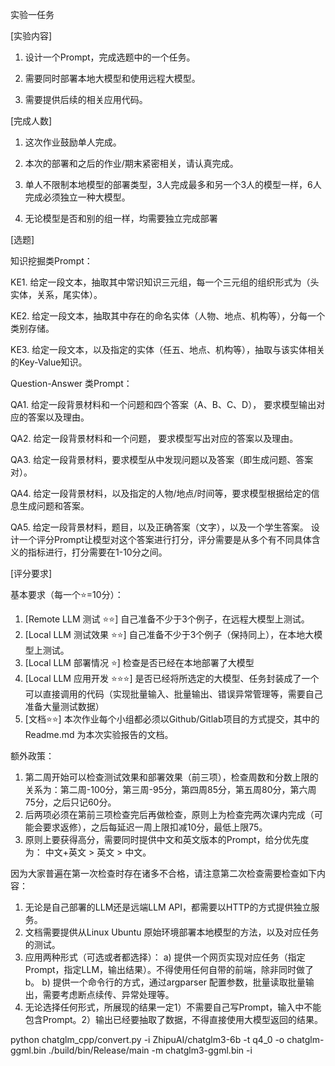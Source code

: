 实验一任务

[实验内容]

1. 设计一个Prompt，完成选题中的一个任务。

2. 需要同时部署本地大模型和使用远程大模型。

3. 需要提供后续的相关应用代码。


[完成人数]
1. 这次作业鼓励单人完成。

2. 本次的部署和之后的作业/期末紧密相关，请认真完成。

3. 单人不限制本地模型的部署类型，3人完成最多和另一个3人的模型一样，6人完成必须独立一种大模型。

4. 无论模型是否和别的组一样，均需要独立完成部署

[选题]

知识挖掘类Prompt：

KE1. 给定一段文本，抽取其中常识知识三元组，每一个三元组的组织形式为（头实体，关系，尾实体）。

KE2. 给定一段文本，抽取其中存在的命名实体（人物、地点、机构等），分每一个类别存储。

KE3. 给定一段文本，以及指定的实体（任五、地点、机构等），抽取与该实体相关的Key-Value知识。


Question-Answer 类Prompt：

QA1. 给定一段背景材料和一个问题和四个答案（A、B、C、D）， 要求模型输出对应的答案以及理由。

QA2. 给定一段背景材料和一个问题， 要求模型写出对应的答案以及理由。

QA3. 给定一段背景材料，要求模型从中发现问题以及答案（即生成问题、答案对）。 

QA4. 给定一段背景材料，以及指定的人物/地点/时间等，要求模型根据给定的信息生成问题和答案。

QA5. 给定一段背景材料，题目，以及正确答案（文字），以及一个学生答案。 设计一个评分Prompt让模型对这个答案进行打分，评分需要是从多个有不同具体含义的指标进行，打分需要在1-10分之间。


[评分要求]

基本要求（每一个⭐️=10分）：

1. [Remote LLM 测试 ⭐️⭐️]      自己准备不少于3个例子，在远程大模型上测试。
2. [Local LLM 测试效果  ⭐️⭐️]   自己准备不少于3个例子（保持同上），在本地大模型上测试。
3. [Local LLM 部署情况 ⭐️]      检查是否已经在本地部署了大模型
4. [Local LLM 应用开发 ⭐⭐️⭐️]    是否已经将所选定的大模型、任务封装成了一个可以直接调用的代码（实现批量输入、批量输出、错误异常管理等，需要自己准备大量测试数据）
5. [文档⭐️⭐️]                  本次作业每个小组都必须以Github/Gitlab项目的方式提交，其中的Readme.md 为本次实验报告的文档。


额外政策：
1. 第二周开始可以检查测试效果和部署效果（前三项），检查周数和分数上限的关系为：第二周-100分，第三周-95分，第四周85分，第五周80分，第六周75分，之后只记60分。
2. 后两项必须在第前三项检查完后再做检查，原则上为检查完两次课内完成（可能会要求返修），之后每延迟一周上限扣减10分，最低上限75。
3. 原则上要获得高分，需要同时提供中文和英文版本的Prompt，给分优先度为： 中文+英文 > 英文 > 中文。


因为大家普遍在第一次检查时存在诸多不合格，请注意第二次检查需要检查如下内容：
1. 无论是自己部署的LLM还是远端LLM API，都需要以HTTP的方式提供独立服务。
2. 文档需要提供从Linux Ubuntu 原始环境部署本地模型的方法，以及对应任务的测试。
3. 应用两种形式（可选或者都选择）：
       a)  提供一个网页实现对应任务（指定Prompt，指定LLM，输出结果）。不得使用任何自带的前端，除非同时做了b。
       b)  提供一个命令行的方式，通过argparser 配置参数，批量读取批量输出，需要考虑断点续传、异常处理等。
4. 无论选择任何形式，所展现的结果一定1）不需要自己写Prompt，输入中不能包含Prompt。2）输出已经要抽取了数据，不得直接使用大模型返回的结果。




python chatglm_cpp/convert.py -i ZhipuAI/chatglm3-6b -t q4_0 -o chatglm-ggml.bin
./build/bin/Release/main -m chatglm3-ggml.bin -i



